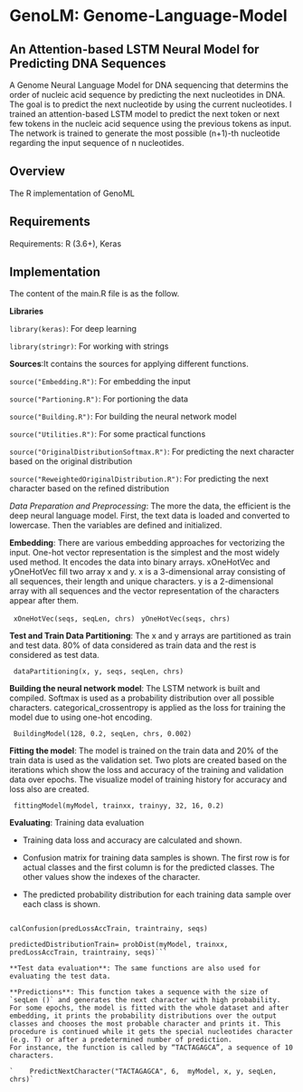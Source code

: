 # GenoLM: Genome-Language-Model 
## An Attention-based LSTM Neural Model for Predicting DNA Sequences

A Genome Neural Language Model for DNA sequencing that determins the order of nucleic acid sequence by predicting the next nucleotides in DNA.
The goal is to predict the next nucleotide by using the current nucleotides. I trained an attention-based LSTM model to predict the next token or next few tokens in the nucleic acid sequence using the previous tokens as input. The network is trained to generate the most possible (n+1)-th nucleotide regarding the input sequence of n nucleotides. 

## Overview
The R implementation of GenoML 


## Requirements
Requirements: R (3.6+), Keras


## Implementation
The content of the main.R file is as the follow.


**Libraries**

`library(keras)`: For deep learning

`library(stringr)`: For working with strings


**Sources**:It contains the sources for applying different functions.

`source("Embedding.R")`: For embedding the input

`source("Partioning.R")`: For portioning the data

`source("Building.R")`: For building the neural network model

`source("Utilities.R")`: For some practical functions

`source("OriginalDistributionSoftmax.R")`: For predicting the next character based on the original distribution

`source("ReweightedOriginalDistribution.R")`: For predicting the next character based on the refined distribution

*Data Preparation and Preprocessing*: The more the data, the efficient is the deep neural language model. First, the text data is loaded and converted to lowercase. Then the variables are defined and initialized.


**Embedding**: There are various embedding approaches for vectorizing the input. One-hot vector representation is the simplest and the most widely used method. It encodes the data into binary arrays. xOneHotVec and yOneHotVec fill two array x and y. x is a 3-dimensional array consisting of all sequences, their length and unique characters. y is a 2-dimensional array with all sequences and the vector representation of the characters appear after them.

` xOneHotVec(seqs, seqLen, chrs)`
` yOneHotVec(seqs, chrs)`


**Test and Train Data Partitioning**: The x and y arrays are partitioned as train and test data. 80% of data considered as train data and the rest is considered as test data.

` dataPartitioning(x, y, seqs, seqLen, chrs)`


**Building the neural network model**: The LSTM network is built and compiled. Softmax is used as a probability distribution over all possible characters. categorical_crossentropy is applied as the loss for training the model due to using one-hot encoding.

` BuildingModel(128, 0.2, seqLen, chrs, 0.002)`


**Fitting the model**: The model is trained on the train data and 20% of the train data is used as the validation set. Two plots are created based on the iterations which show the loss and accuracy of the training and validation data over epochs. The visualize model of training history for accuracy and loss also are created.

 ` fittingModel(myModel, trainxx, trainyy, 32, 16, 0.2)`
 
 
**Evaluating**: Training data evaluation

- Training data loss and accuracy are calculated and shown.

- Confusion matrix for training data samples is shown. The first row is for actual classes and the first column is for the predicted classes. The other values show the indexes of the character.

- The predicted probability distribution for each training data sample over each class is shown.

```LossAcc(myModel, trainxx, trainyy)

calConfusion(predLossAccTrain, traintrainy, seqs)
    
predictedDistributionTrain= probDist(myModel, trainxx, predLossAccTrain, traintrainy, seqs)```

**Test data evaluation**: The same functions are also used for evaluating the test data. 

**Predictions**: This function takes a sequence with the size of `seqLen ()` and generates the next character with high probability. For some epochs, the model is fitted with the whole dataset and after embedding, it prints the probability distributions over the output classes and chooses the most probable character and prints it. This procedure is continued while it gets the special nucleotides character (e.g. T) or after a predetermined number of prediction. 
For instance, the function is called by “TACTAGAGCA”, a sequence of 10 characters.

`    PredictNextCharacter("TACTAGAGCA", 6,  myModel, x, y, seqLen, chrs)`

